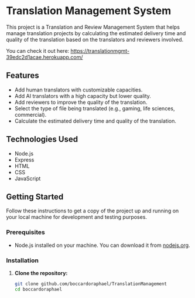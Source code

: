 # Translation Management System

This project is a Translation and Review Management System that helps manage translation projects by calculating the estimated delivery time and quality of the translation based on the translators and reviewers involved.

You can check it out here: https://translationmgmt-39edc2d1acae.herokuapp.com/

## Features

- Add human translators with customizable capacities.
- Add AI translators with a high capacity but lower quality.
- Add reviewers to improve the quality of the translation.
- Select the type of file being translated (e.g., gaming, life sciences, commercial).
- Calculate the estimated delivery time and quality of the translation.

## Technologies Used

- Node.js
- Express
- HTML
- CSS
- JavaScript

## Getting Started

Follow these instructions to get a copy of the project up and running on your local machine for development and testing purposes.

### Prerequisites

- Node.js installed on your machine. You can download it from [nodejs.org](https://nodejs.org/).

### Installation

1. **Clone the repository:**

   ```sh
   git clone github.com/boccardoraphael/TranslationManagement
   cd boccardoraphael
